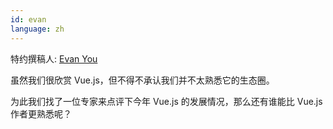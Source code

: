 ```yaml
---
id: evan  
language: zh
---
```


特约撰稿人: [Evan You](https://twitter.com/youyuxi)

虽然我们很欣赏 Vue.js，但不得不承认我们并不太熟悉它的生态圈。

为此我们找了一位专家来点评下今年 Vue.js 的发展情况，那么还有谁能比 Vue.js 作者更熟悉呢？

